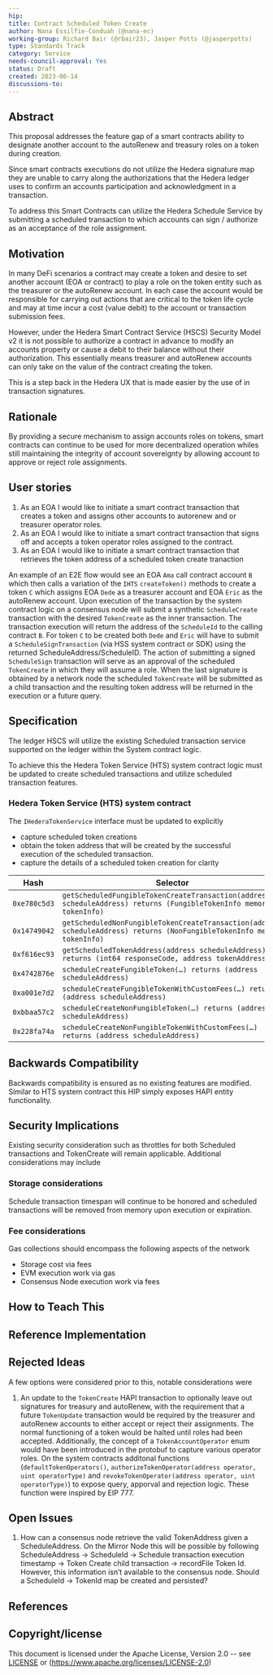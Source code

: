 ```yaml
---
hip: 
title: Contract Scheduled Token Create
author: Nana Essilfie-Conduah (@nana-ec)
working-group: Richard Bair (@rbair23), Jasper Potts (@jasperpotts)
type: Standards Track
category: Service
needs-council-approval: Yes
status: Draft
created: 2023-06-14
discussions-to: 
---
```


## Abstract

This proposal addresses the feature gap of a smart contracts ability to designate another account to the autoRenew and treasury roles on a token during creation.

Since smart contracts executions do not utilize the Hedera signature map they are unable to carry along the authorizations that the Hedera ledger uses to confirm an accounts participation and acknowledgment in a transaction. 

To address this Smart Contracts can utilize the Hedera Schedule Service by submitting a scheduled transaction to which accounts can sign / authorize as an acceptance of the role assignment.

## Motivation

In many DeFi scenarios a contract may create a token and desire to set another account (EOA or contract) to play a role on the token entity such as the treasurer or the autoRenew account. In each case the account would be responsible for carrying out actions that are critical to the token life cycle and may at time incur a cost (value debit) to the account or transaction submission fees.

However, under the Hedera Smart Contract Service (HSCS) Security Model v2 it is not possible to authorize a contract in advance to modify an accounts property or cause a debit to their balance without their authorization. This essentially means treasurer and autoRenew accounts can only take on the value of the contract creating the token.

This is a step back in the Hedera UX that is made easier by the use of in transaction signatures.

## Rationale

By providing a secure mechanism to assign accounts roles on tokens, smart contracts can continue to be used for more decentralized operation whiles still maintaining the integrity of account sovereignty by allowing account to approve or reject role assignments.

## User stories

1. As an EOA I would like to initiate a smart contract transaction that creates a token and assigns other accounts to autorenew and or treasurer operator roles.
2. As an EOA I would like to initiate a smart contract transaction that signs off and accepts a token operator roles assigned to the contract.
3. As an EOA I would like to initiate a smart contract transaction that retrieves the token address of a scheduled token create tranaction
  
An example of an E2E flow would see an EOA `Ama` call contract account `B` which then calls a variation of the `IHTS` `createToken()` methods to create a token `C` which assigns EOA `Dede` as a treasurer account and EOA `Eric` as the autoRenew account. 
Upon execution of the transaction by the system contract logic on a consensus node will submit a synthetic `ScheduleCreate` transaction with the desired `TokenCreate` as the inner transaction. The transaction execution will return the address of the `ScheduleId` to the calling contract `B`. 
For token `C` to be created both `Dede` and `Eric` will have to submit a `ScheduleSignTransaction` (via HSS system contract or SDK) using the returned ScheduleAddress/ScheduleID. The action of submitting a signed `ScheduleSign` transaction will serve as an approval of the scheduled `TokenCreate` in which they will assume a role. 
When the last signature is obtained by a network node the scheduled `TokenCreate` will be submitted as a child transaction and the resulting token address will be returned in the execution or a future query. 

## Specification

The ledger HSCS will utilize the existing Scheduled transaction service supported on the ledger within the System contract logic. 

To achieve this the Hedera Token Service (HTS) system contract logic must be updated to create scheduled transactions and utilize scheduled transaction features.

### Hedera Token Service (HTS) system contract

The `IHederaTokenService` interface must be updated to explicitly 

- capture scheduled token creations
- obtain the token address that will be created by the successful execution of the scheduled transaction.
- capture the details of a scheduled token creation for clarity

|   Hash        |   Selector                                                                                                                |
|---------------|---------------------------------------------------------------------------------------------------------------------------|
| `0xe780c5d3`  | `getScheduledFungibleTokenCreateTransaction(address scheduleAddress) returns (FungibleTokenInfo memory tokenInfo)`        |
| `0x14749042`  | `getScheduledNonFungibleTokenCreateTransaction(address scheduleAddress) returns (NonFungibleTokenInfo memory tokenInfo)`  |
| `0xf616ec93`  | `getScheduledTokenAddress(address scheduleAddress) returns (int64 responseCode, address tokenAddress)`                    |
| `0x4742876e`  | `scheduleCreateFungibleToken(…) returns (address scheduleAddress)`                                                        |
| `0xa001e7d2`  | `scheduleCreateFungibleTokenWithCustomFees(…) returns (address scheduleAddress)`                                          |
| `0xbbaa57c2`  | `scheduleCreateNonFungibleToken(…) returns (address scheduleAddress)`                                                     |
| `0x228fa74a`  | `scheduleCreateNonFungibleTokenWithCustomFees(…) returns (address scheduleAddress)`                                       |

## Backwards Compatibility

Backwards compatibility is ensured as no existing features are modified. Similar to HTS system contract this HIP simply exposes HAPI entity functionality.

## Security Implications

Existing security consideration such as throttles for both Scheduled transactions and TokenCreate will remain applicable. 
Additional considerations may include

### Storage considerations

Schedule transaction timespan will continue to be honored and scheduled transactions will be removed from memory upon execution or expiration.

### Fee considerations

Gas collections should encompass the following aspects of the network

- Storage cost via fees
- EVM execution work via gas
- Consensus Node execution work via fees

## How to Teach This



## Reference Implementation


## Rejected Ideas

A few options were considered prior to this, notable considerations were

1. An update to the `TokenCreate` HAPI transaction to optionally leave out signatures for treasury and autoRenew, with the requirement that a future `TokenUpdate` transaction would be required by the treasurer and autoRenew accounts to either accept or reject their assignments. The normal functioning of a token would be halted until roles had been accepted. Additionally, the concept of a `TokenAccountOperator` enum would have been introduced in the protobuf to capture various operator roles. On the system contracts additonal functions (`defaultTokenOperators()`,  `authorizeTokenOperator(address operator, uint operatorType)` and `revokeTokenOperator(address operator, uint operatorType)`) to expose query, apporval and rejection logic. These function were inspired by EIP 777. 


## Open Issues

1. How can a consensus node retrieve the valid TokenAddress given a ScheduleAddress. On the Mirror Node this will be possible by following ScheduleAddress → ScheduleId → Schedule transaction execution timestamp → Token Create child transaction → recordFile Token Id. However, this information isn’t available to the consensus node. Should a ScheduleId → TokenId map be created and persisted?

## References



## Copyright/license

This document is licensed under the Apache License, Version 2.0 -- see [LICENSE](../LICENSE) or (https://www.apache.org/licenses/LICENSE-2.0)
